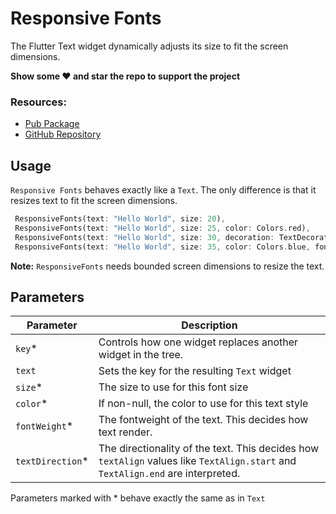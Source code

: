 # Responsive Fonts

The Flutter Text widget dynamically adjusts its size to fit the screen dimensions.

**Show some ❤️ and star the repo to support the project**

### Resources:
- [Pub Package](https://pub.dev/packages/responsive_fonts)
- [GitHub Repository](https://github.com/TamilSelvanRaja/Responsive_font_flutter)


## Usage

`Responsive Fonts` behaves exactly like a `Text`. The only difference is that it resizes text to fit the screen dimensions.

```dart
 ResponsiveFonts(text: "Hello World", size: 20),
 ResponsiveFonts(text: "Hello World", size: 25, color: Colors.red),
 ResponsiveFonts(text: "Hello World", size: 30, decoration: TextDecoration.underline, color: Colors.blue),
 ResponsiveFonts(text: "Hello World", size: 35, color: Colors.blue, fontWeight: FontWeight.bold),
```
**Note:** `ResponsiveFonts` needs bounded screen dimensions to resize the text.



## Parameters

| Parameter | Description |
|---|---|
| `key`* | Controls how one widget replaces another widget in the tree. |
| `text` | Sets the key for the resulting `Text` widget |
| `size`* | The size to use for this font size |
| `color`* | If non-null, the color to use for this text style |
| `fontWeight`* | The fontweight of the text. This decides how text render. |
| `textDirection`* | The directionality of the text. This decides how `textAlign` values like `TextAlign.start` and `TextAlign.end` are interpreted. |

Parameters marked with \* behave exactly the same as in `Text`
